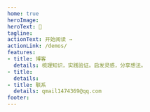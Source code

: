 ```yaml
---
home: true
heroImage: 
heroText: 📖
tagline: 
actionText: 开始阅读 →
actionLink: /demos/
features:
- title: 博客
  details: 梳理知识，实践验证。启发灵感，分享想法。
- title: 
  details: 
- title: 联系
  details: qmail1474369@qq.com
footer: 
---
```


<!-- <my-footer-private /> -->
